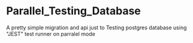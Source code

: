 # Parallel_Testing_Database

A pretty simple migration and api just to Testing postgres database using "JEST" test runner on parralel mode

